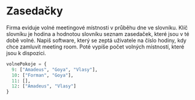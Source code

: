 # Zasedačky

Firma eviduje volné meetingové místnosti v průběhu dne ve slovníku. Klíč
slovníku je hodina a hodnotou slovníku seznam zasedaček, které jsou v té době
volné. Napiš software, který se zeptá uživatele na číslo hodiny, kdy chce zamluvit
meeting room. Poté vypíše počet volných místností, které jsou k dispozici.

```python
volnePokoje = {
  9: ["Amadeus", "Goya", "Vlasy"],
  10: ["Forman", "Goya"],
  11: [],
  12: ["Amadeus", "Vlasy"]
}
```
